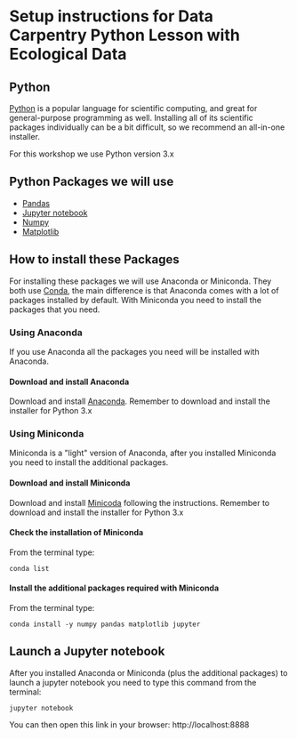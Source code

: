 # Setup instructions for Data Carpentry Python Lesson with Ecological Data

## Python
[Python](http://python.org) is a popular language for
scientific computing, and great for general-purpose programming as
well.  Installing all of its scientific packages individually can be
a bit difficult, so we recommend an all-in-one installer.

For this workshop we use Python version 3.x

## Python Packages we will use

* [Pandas](http://pandas.pydata.org/)
* [Jupyter notebook](http://jupyter.org/)
* [Numpy](http://www.numpy.org/)
* [Matplotlib](http://matplotlib.org/)


## How to install these Packages
For installing these packages we will use Anaconda or Miniconda.
They both use [Conda](http://conda.pydata.org/docs/), the main difference is that Anaconda comes with a lot of packages installed by default.
With Miniconda you need to install the packages that you need.

### Using Anaconda
If you use Anaconda all the packages you need will be installed with Anaconda.

#### Download and install Anaconda
Download and install [Anaconda](https://www.continuum.io/downloads).
Remember to download and install the installer for Python 3.x

### Using Miniconda
Miniconda is a "light" version of Anaconda, after you installed Miniconda you need to install the additional packages.

#### Download and install Miniconda
Download and install [Minicoda](http://conda.pydata.org/miniconda.html) following the instructions.
Remember to download and install the installer for Python 3.x

#### Check the installation of Miniconda
From the terminal type:
```
conda list
```

#### Install the additional packages required with Miniconda
From the terminal type:
```
conda install -y numpy pandas matplotlib jupyter
```

## Launch a Jupyter notebook
After you installed Anaconda or Miniconda (plus the additional packages) to launch a jupyter notebook you need to type this command from the terminal:
```
jupyter notebook
```
You can then open this link in your browser: http://localhost:8888
